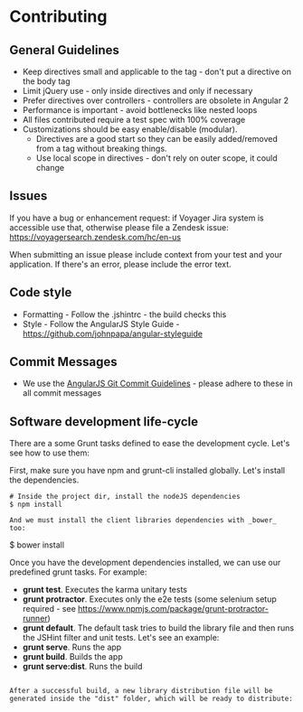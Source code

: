 Contributing
============

General Guidelines
------------------

* Keep directives small and applicable to the tag - don't put a directive on the body tag
* Limit jQuery use - only inside directives and only if necessary
* Prefer directives over controllers - controllers are obsolete in Angular 2
* Performance is important - avoid bottlenecks like nested loops
* All files contributed require a test spec with 100% coverage
* Customizations should be easy enable/disable (modular).
  * Directives are a good start so they can be easily added/removed from a tag without breaking things.
  * Use local scope in directives - don't rely on outer scope, it could change

Issues
------
If you have a bug or enhancement request: if Voyager Jira system is accessible use that, otherwise please file a Zendesk issue: https://voyagersearch.zendesk.com/hc/en-us

When submitting an issue please include context from your test and
your application. If there's an error, please include the error text.

Code style
----------
* Formatting - Follow the .jshintrc - the build checks this
* Style - Follow the AngularJS Style Guide - https://github.com/johnpapa/angular-styleguide

Commit Messages
----------
* We use the [AngularJS Git Commit Guidelines](https://github.com/angular/angular.js/blob/master/CONTRIBUTING.md#-git-commit-guidelines) - please adhere to these in all commit messages

Software development life-cycle
-------------------------------
There are a some Grunt tasks defined to ease the development cycle. Let's see how to use them:

First, make sure you have npm and grunt-cli installed globally. Let's install the dependencies.

```
# Inside the project dir, install the nodeJS dependencies
$ npm install

And we must install the client libraries dependencies with _bower_ too:
```
$ bower install

Once you have the development dependencies installed, we can use our predefined grunt tasks. For example:

* **grunt test**. Executes the karma unitary tests
* **grunt protractor**. Executes only the e2e tests (some selenium setup required - see https://www.npmjs.com/package/grunt-protractor-runner)
* **grunt default**. The default task tries to build the library file and then runs the JSHint filter and unit tests. Let's see an example:
* **grunt serve**. Runs the app
* **grunt build**. Builds the app
* **grunt serve:dist**. Runs the build

```

After a successful build, a new library distribution file will be generated inside the "dist" folder, which will be ready to distribute:

